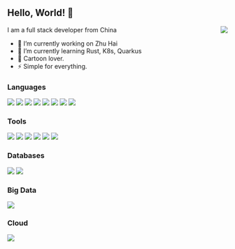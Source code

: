 ## Hello, World! 👋
<img src="https://github-readme-stats.vercel.app/api?username=ZacksTsang&hide=contribs,prs&show_icons=true&include_all_commits=true&count_private=true&theme=tokyonight" align="right">

I am a full stack developer from China

- 🔭 I’m currently working on Zhu Hai
- 🌱 I’m currently learning Rust, K8s, Quarkus
- 🌟 Cartoon lover.
- ⚡️  Simple for everything.


### Languages
![](https://img.shields.io/badge/-Spring-17A589?style=flat-square&logo=spring&logoColor=white&labelColor=48C9B0)
![](https://img.shields.io/badge/-Clojure-F39C12?style=flat-square&logo=clojure&logoColor=9C640C&labelColor=F8C471&color=F5B041)
![](https://img.shields.io/badge/-Rust-0B1C27?style=flat-square&logo=rust&labelColor=E2E2E2&logoColor=000)
![](https://img.shields.io/badge/-Python-3776AB?style=flat-square&logo=python&labelColor=69A8D1&color=2874A6)
![](https://img.shields.io/badge/-Golang-2F97C6?style=flat-square&logo=go&logoColor=2F97C6&labelColor=E2E2E2)
![](https://img.shields.io/badge/-Nodejs-43853d?style=flat-square&logo=Node.js&logoColor=white&labelColor=27AE60)
![](https://img.shields.io/badge/-JavaScript-e5cd0c?style=flat-square&logo=JavaScript&labelColor=f7df1e&logoColor=000)
![](https://img.shields.io/badge/-React-29beb0?style=flat-square&logo=React&labelColor=E2E2E2&color=61DAFB)


### Tools
![](https://img.shields.io/badge/-Kubernetes-2874A6?style=flat-square&logo=kubernetes&logoColor=fff&labelColor=2E86C1)
![](https://img.shields.io/badge/-Docker-2496ED?style=flat-square&logo=docker&labelColor=EDEDED&color=2496ED)
![](https://img.shields.io/badge/-Jenkins-D35400?style=flat-square&logo=jenkins&labelColor=EDEDED&color=D35400)
![](https://img.shields.io/badge/-Gradle-02303A?style=flat-square&logo=gradle&labelColor=02303A&color=566573)
![](https://img.shields.io/badge/-Webpack-8DD6F9?style=flat-square&logo=webpack&labelColor=EDEDED&color=8DD6F9)
![](https://img.shields.io/badge/-Yarn-2C8EBB?style=flat-square&logo=yarn&labelColor=EDEDED&color=5499C7)


### Databases
![](https://img.shields.io/badge/-PostgreSQL-4169E1?style=flat-square&logo=postgresql&labelColor=E2E2E2)
![](https://img.shields.io/badge/-Apache%20Hadoop-66CCFF?style=flat-square&logo=apachehadoop&labelColor=E2E2E2&logoColor=000)


### Big Data
![](https://img.shields.io/badge/-Apache%20Spark-E25A1C?style=flat-square&logo=apachespark&labelColor=E2E2E2)


### Cloud
![](https://img.shields.io/badge/-Alibaba%20Cloud-FF6A00?style=flat-square&logo=alibabacloud&labelColor=E2E2E2&color=FF6A00)

